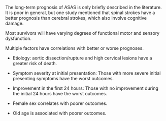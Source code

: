 The long-term prognosis of ASAS is only briefly described in the literature. It is poor in general, but one study mentioned that spinal strokes have a better prognosis than cerebral strokes, which also involve cognitive damage.

Most survivors will have varying degrees of functional motor and sensory dysfunction.

Multiple factors have correlations with better or worse prognoses.

- Etiology: aortic dissection/rupture and high cervical lesions have a greater risk of death.

- Symptom severity at initial presentation: Those with more severe initial presenting symptoms have the worst outcomes.

- Improvement in the first 24 hours: Those with no improvement during the initial 24 hours have the worst outcomes.

- Female sex correlates with poorer outcomes.

- Old age is associated with poorer outcomes.